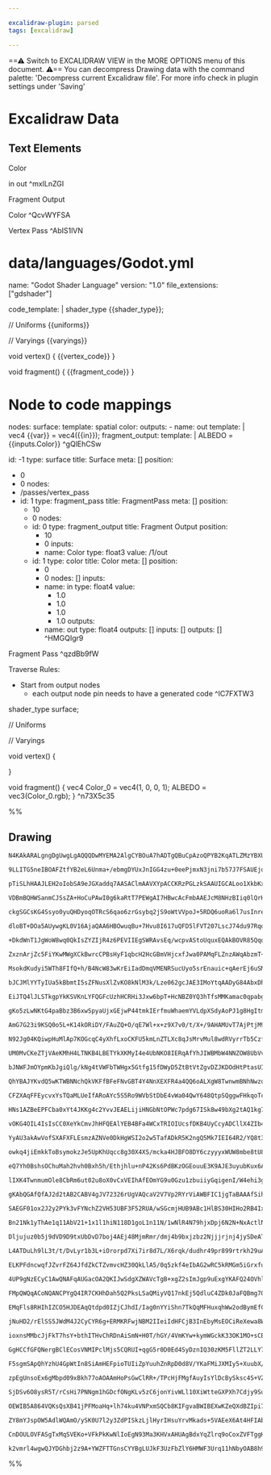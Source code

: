 ```yaml
---

excalidraw-plugin: parsed
tags: [excalidraw]

---
```

==⚠  Switch to EXCALIDRAW VIEW in the MORE OPTIONS menu of this document. ⚠== You can decompress Drawing data with the command palette: 'Decompress current Excalidraw file'. For more info check in plugin settings under 'Saving'


# Excalidraw Data

## Text Elements
Color

in             out ^mxILnZGI

Fragment Output

Color                ^QcvWYFSA

Vertex Pass ^AbIS1lVN

# data/languages/Godot.yml
name: "Godot Shader Language"
version: "1.0"
file_extensions: ["gdshader"]

code_template: |
  shader_type {{shader_type}};

  // Uniforms
  {{uniforms}}

  // Varyings
  {{varyings}}

  void vertex() {
      {{vertex_code}}
  }

  void fragment() {
      {{fragment_code}}
  }

# Node to code mappings
nodes:
  surface:
    template: spatial
  color:
    outputs:
      - name: out
        template: |
          vec4 {{var}} = vec4({{in}});
  fragment_output:
    template: |
      ALBEDO = {{inputs.Color}}
 ^gQlEhCSw

id: -1
type: surface
title: Surface
meta: []
position:
- 0
- 0
nodes:
- /passes/vertex_pass
- id: 1
  type: fragment_pass
  title: FragmentPass
  meta: []
  position:
  - 10
  - 0
  nodes:
  - id: 0
    type: fragment_output
    title: Fragment Output
    position:
    - 10
    - 0
    inputs:
    - name: Color
      type: float3
      value: /1/out
  - id: 1
    type: color
    title: Color
    meta: []
    position:
    - 0
    - 0
    nodes: []
    inputs:
    - name: in
      type: float4
      value:
      - 1.0
      - 1.0
      - 1.0
      - 1.0
    outputs:
    - name: out
      type: float4
  outputs: []
inputs: []
outputs: []
 ^HMGQIgr9

Fragment Pass ^qzdBb9fW

Traverse Rules:
- Start from output nodes
    - each output node pin needs to have a generated code ^IC7FXTW3

shader_type surface;

// Uniforms


// Varyings


void vertex() {
    
}

void fragment() {
    vec4 Color_0 = vec4(1, 0, 0, 1);
    ALBEDO = vec3(Color_0.rgb);
}
 ^n73X5c35

%%
## Drawing
```compressed-json
N4KAkARALgngDgUwgLgAQQQDwMYEMA2AlgCYBOuA7hADTgQBuCpAzoQPYB2KqATLZMzYBXUtiRoIACyhQ4zZAHoFAc0JRJQgEYA6bGwC2CgF7N6hbEcK4OCtptbErHALRY8RMpWdx8Q1TdIEfARcZgRmBShcZQUebQBGAGZtAAYaOiCEfQQOKGZuAG1wMFAwMogSbggKBABrACsANQAWABEAWQBNDgANAA4AOU7aoyFiGABFNP5y2EQqwOwojmVg

9LLITG5neIBOAFZtfYB2eL6Unma+/ebmgDYUxJnIGG4zu+0eePjmxN3jni7b57J7FSAUEjqN4A1LHZpfPrHfbPKQIQjKaRvH7aZonR7xHjIsEQayrcSoFIo5hQUhsWoIADCbHwbFIVQAxPEEFyuetyppcNhaspaUIOMQmSy2RIadZmHBcIFcnzIAAzQj4fAAZVgawkgg8Kog1Np9IA6pDJNw+MSTXSEDqYHr0AbKijRRiOOF8mh4ii2ArsGpXr6U

pTiSLhHAAJLEH2oIobSA9eJGXaddq7AASAClmAAVXYpACCKRzPGLzkSAAUIGCALoo1XkbKxqrEO4cfAAaRSAFUEAAZYjNR74M3HHpZu5wepGwjirBVXAAUSNovFXuY8dKG2g8HJiTBAF8qQgEMRofs+s14sdHqC94wWOwuL6bzan0xWJwBpwxG8o57HcuJfCihDMK0mRQBe3CqgQYQopowjiiuwTZLk8aJhsu57pUEj6Jg0aDhwABaADi0YqrMB5

VDBmBQHWSanmCJSsZA+HoCuPAwI0g6kaRtT7PEWgAI7HBwcAcFmbAAEJcM8NHzBIiq0lQrHHg2KJCHAxC4DBl6+kiXx3Hc+wHHcgIokQHC1NwHBCJq1lsEKsFoPB+BhMULFlLhFSGeghHEWRlFGnM5LQFgjEolsaA7H0HyXPcxx3LsiR3ASuyWSiIa8CkhxpbsBz7IkNzAmlKIQsQUK+iVOJ7FlKXCelAIopIaIYoxaBIiipLOuGe52vSkqshyPL

ckgSGCsKG4Ssyo0yuQHDyoqOTRcS6qao6zrGsybq2jS9oWtVVpoJ+5RDQ6uoRa6l7usInrem8/qBsGbxhiikY6bGWGsRAKZphm2Z5oWJZlhWVa1lpG0tggbYSB2Xa9gOw6jok46TtOs7zousXoLgABi64ocQW7xg5Tm2ueAVfIk8SPFcfS7Ciz4/m+qA/PCLPfq+f4cABZ13HCxwi/l4GQdBbmoB5iHEshYrEGhWRrVhjbEjpekGVeJlmRZVnEjZ

dloBT+DOa5AUywgKL0V16AjaQAA6HBOwuqBu+7Hvu8I617uQFD5lFVT207LscJ74du97RqqpwUBaoQRjkjwA3lDHuQE7g+garlRJ7jbxZEMo7MQGIuRMEaz5QOYBAF+ixdZ8QxBrCiei5LgC5MPD6A1A0LQdN0/RDCMYyTNMxKsuiC4EAHDFB/NjvOxwrsR57Ue9UIUBsAASuECfkjSQhWwbHdZh1mK+p8+zeTMfmcRA+h9MWPQTMQkhb8opH6Hs

+DkdWnT1JgWoW8wq0QkIsZYZIjR4z6PEVIIEgSWRAvsEq/wcpvAStoUquxEQAkBOVR85Qqo1V4HTTBzQmqWWaEVahxw2pn1tt8ZoOI8R00JL1FY/UqSHWGvPMaE1eRTSFF9cU9s6JLRWkqH2qcNTamulUW6RpLrHWIedAQ3CrpOhuntO6xIPSSDJs9cer1YDvRTpAL6MY4yFD+gDdMmZcwFiLKWcslYaxMTKGrPczZM5wwChARGPZ+xDhHGOCcU4

ZxznArjZc5FiYKwMWgXCkBwrcCPBsHyF1qbcH2HcGBmVHjcxfJwa0PAMqFLZnzAWqAbzmT+DeZmxIIJQWCFrdyCEj57nlqhdCKtrFJiSRxPxExsD0DNJ0AmWpizUWSaA9ANt3FlAyb5di/kqjcV4vxQSwkxISSkjJeS0z9zKXxqQNSCywCaQ2J48oGt9JSzvPsHW5kcn6z3IbeyjlTYGxcvSC27Tr7FFvkMkZYyJlTOtrMyKs8YpYjiCkY4iJkHY

MsokdKudyi5WTh8FIfQ+h/B4NcW83wKrEiIadDmqVMENRSucUyo5srEnauic+qAerEj6uSMxxp1GiIkJyfhk05bTWEXNKUYi5QKkkdHGR20tGGi4aaBAyjyWqO5Yq2V8jtFxMetuQxe4AyCjeqGLlFifp9L3LYoGDjQbOIhm46GXjYZd38Z2QJKMQnozCVjSJjTokqSzHEzcT1jafLPPch5JwSrlNfG8IsqrWa83/OSeIdxEi4keI8hpeEJYtKlp

bJCJMlYYTyIUa5kBbmtI5sZFNusXlZvKO8kNlM3k/Lze062gcJAE3IMoYtqAADyG84AbxDhwe2K8I7rkoDPW2EBu3RD7YO2QI7F7jonZ7aOsd46J2tFytOUAM5Z3wDnDtDFa5FyqKXGCbJClV3cOe+uJAm6Cr3K3KIHdSDOofk/F+b8P5f12D/P+ACgFGgnv4aenb0Dzt7WtAdQ6V1OzXeu92RpcAb23rvHdaAD4dIbSfehbxL4AuWXhPx6y+ICS

EiJTQ4lJLSTkgpYkKSVKnLYFQGFcUzhHCRHi3Jxw6bpT+HcNBZ0YQ3hTfsMMKamac0qpabg2DtAgXhSVJIKUiyJFoYywjZ1UjJ12PcHJVChb8fYZAtAXLLq8vQPy8aRoBRCNmjZ6A4jJVrWlVtOR+otUKqOgps6fn6Qap8/K3RD19HBo5i9Q1JjjWfVFJY36SZ/qpjscDRxYMXGQwWWWiA3jWx+ICcjYJaMMbhOxlE4gS4VJUXuvEqLSSjlJxPGG

gKo5zLwNKtG4paBbz3B6xwSpyaUjxGEjwP44tmkIErfmuWhaemYVLdpXSdyAoPJ1g8HgItmjWQXEbVAJsza/Lgu24kcA2ALhLWgbCZRbtlDMQ91iZawD3bAEplTSJBMaceNppMYBnBwoM0Z+BpnETPYdQ20IUAmT6CzjIC81ZLvKibV8waURSBQFkguRwKxuBNcyMW51PcmhtC6L0QYwxRjjCmNRfLLkhDxhSEcQERU+gErpikMyPAwJ/WULgOA3

AmG7G23i9KSQ0o5L+K14kORiDY/FAuZQ+O/qE7Wl+x+z9X7v0/t/X+/9AHAMUvT7AjPtjM9vLkr4o54RUJFnTdF5R+eC99DL9HiooDFjYxQdquAApHdl+KL3alfd+NUuxo0QRkI1D+Z5BAJG2JkaqO0UQfY4CZgaPmegKRiC7G7FvPsslOgpHaCA45EBwEcqgdsHnyRcnXhxYkeF3OcmidQKOHEcIReWQEz8e38mTrZKFnAgkJUEphlKY71EzLbZ

N92Jg04KQiwpHuMlAp7KOGcqC4yXhfLxoCKFU5kmLnZTLXc8qJsMrvMul8wdRVyrrTb5CzfsLvsIsJOi0Y2LuV6YmsS2am7GxNLK1EGJxcGVxKGK5JsJ1IrV1ErVGUJTGCJHGarPGEkHMQNUmRrP6FjVANJRZNrXdeEa8eEVFQbEpFfQbYbVJJIepBKKfJpSWWPWWTpBbZWJbG7PLCte5atUyZ5SyetSARtQ7UNb5c2U7OPBPIFKoUSIweXTQXYV

UM0MvCKeZTjVAeKMhH4LTNKB4LBETYkXKMyI4e4UbNKO8IERqAfYhJIWBMbW4NNZOW8UbVvHTGfEpbQJmNGVNWvR4LKKfKvSzbfFzOzCaBzYVZzXfOZNzVaC/DaK/TRTVV/C6dRB/QLO/e0Z/XaZIyAPRD/P0L/IMOLDmD6CMf/KxQAlLS1exUArLO1SAjxaAnxZ1YrIJBAz1JAyrX1VA5cbsTAj/APQaLJX0B4FfKTVNAhSABNXrDmEXXbYkaYo

bJNWFJmOYpmKbJgiQlg/kNg4tVWFbTWHgx5Gtfg15fDWyD5ZtBtVtZgvDZJKDOdHtPtasUIfId0adB4mDZ414zdXIbdZNPoKlR5QEfKBFX4O8VVfdQ9bObJU9T3QuYuYIVUKRKYpgO9GuBEuiAMI0N9duL0T9f3UQ/VUgSeDgSDWeLtJ4uDF43VdeTeHeVgbDVAXDPbL0U+dwi+QkKQxpPxWSOAO4TAegLMUSfQToCgDgYQftNgQcfMOAKAWoPsF

QhYBAJYKvdQ5wKTWBNNchQkVKFfBFeFNvGBT4Y4NnXEXFR4a4QQ6oALXgW8TwnwmBNhNwzqbgPFBIIEelZ0vcQIikYIqIiAUIg/TpCI4/AM0/CRDzS/LzRI0LfadHe/W01VS6LIhRerHVeMAo/VYxH/UovcU1CohMPLArXxdsOAtoj1crb1FAmrfGQcfo7AlLXA/Ai5Qg7qQzIWNKdfL8IpdmUfAwnsipZYoyIsXWUbP7coRg3NW4gtBWItXpSon

CFZXAqFFEycvxYsTQaMLUeIfARoAYc5S5Ro9WVbStDbE4vWa04QwY648QtpSQggwFHkqoTc7c3c/cpUmUQOdU34efMXX7c0/KBlPcH/emBfHJHBJIS08yaw8lb4QEvFIqfU64MbSyKfJlV0s6AIzfbgKzHlAMoMl9fkUMhWE/GIqVaM2RWMl/eMlIxMwfdIhMzI6/bI2i3I9/KLLM8oA1Io3Mv/KMAAospowrMspGCssrL1ZAqrWskkUverINXVV

HNs1AZBeEPFCba0xYt4JKKg4c2YvvJEAELijiHNGbNtOPWc7pdg67ISk8w49bXg2tAQ1kg7G8oQm4rYu41cqoRoNErAVAGkt43RD4ik9AXyzHfywK34uOPeXdJsWOaE49WE5jKKB9S9NacuW9aufANKgiJ9ZuYkXEj9Z1PkgUoUkUsUiUoQKUmUuUhUsDEkiDfAGdHyvyzAAKn4ukzDRk/eUgQ+VkhAdkzCjmYjR80jdc0St1UrRAirH1POSFEs6

vOKG4OIL4IsIsCC0XeYkCmvJhHFQEAlYEB4BFa4WCxTRIOIUcsfDKB4UyCcyADCllX4ZIb4AlPBOEXFXFczThDInhMVPlTQQG8Io/Ui8M8iqM+ImMnaNM36pVJMp/FimGt/PwSLRSv0woo1Eo/i76QsgoYsmAy4tHScv1fGRU+SrAtGty40YYvKUWAlU4SYhgHmGY1Cgc8oRY6gtADKKTLssgxpUy2bM7VgucxbGyvGg4tbbWC884R5Fywm47cy7

YyAU3akAwVofSXAFXFLEsmzAZNVe0DkHgWSI2o2w5TafADkR5K2ngQ5Mk7IEI64R2/YQ8t3coO2iKdoPE1ALUSQP3cubkpPCQaMBkY4AmHofMM0RIT8uZb84kPGKhWBepRBQzPEUyRmzFWBDKVFLTb4JfIEXBM6tAE4D4VKf4eFfEb08oR622NlH0nCoI2GkI/fIiyARzGaMM/66IiVWIlE/LBI6G2/Ji80eG2G1Mwe8oPIzimLXi0xBLAS3G/G5

owkq4jiEmkkToBsymokzJe5UpKhUqcc8g30X4XS/mcka4HJBFO8DY6czyyyxWUW8mbe8tU8o4zbM0q8/beWsQk7e8pW7yiQfMcgVmBAVALeRycIZAJ2Zwb2jHKAaWWkfQVAb2YdeBiU6rZgJ2D2GBkIbASQZBhDNBtgarVAOAV2L0C8ZgZktgVAX2xgVAXAVAZQHIJgNbVAPQarKdf2B4oB3AEBsBiB+QaB2Bj3BBgwAh5dIhjBrB92HBwUfBlBj

eQ7Yh0BshsOChuMah2hvh0Bxh5h/Ethjhlu+nP42Ks6PdBKzOGEouuE3K9AJE3uyubKux6AbEluWOPEzuZeomyAcDKeZqnh4B78UB8B4IIRlwERzHMRpBxRqR8IGRt2ORvBiR1B5RkhtRw7amKhzebR+hvRlh8gAydhlRtDDDBksx5kvqrymyQa3TEarksaxPCaiQZQCYfAFcSQBkLUDjZjSFNQuOt0j4WlJFSyRECbVwnaouuqf4UqTrNO84Rms

lIXK4TwnmumOle8CbRm6ut02u8oX0vCxVEIhAfEOmYG9u0Gzu1zbuiiyGqigenI/W4ehi3gBG6i1inRZGjMvVbinM2eso+e/YmGJetZfYBkUgYsHgHMFIegYdHoZQaMegYgCYZwZoH+GstA3AUiTep+le6m+5XEb4B4ZBYypm3s96A4U+qpL4L4Egw0/m6bQWiy+bEW6yoFvcbghy44u6kyCbOWpSn+xWry+ZPlVATWXABQfAUkIQaIcIBQciYht

gKAbQGAfQfAJ2d2tAB2CABV4gJV72326rUgVAQcaV2V7Vp2RYrViAWBFIC1jgTaBAAAfSihyDZnkATG1eUDjENaYG1frFHSMadZgn0B8DuTQAAB8ZHmBfXSBg2DxUBgBgAY2/a43wpjxjwABuUdN2JQVAPsJeGOUgfQTBsORN4AMUQgItktjNnN1APNxoRUGAJXUtt2JN+gJtlt2txeN2egS7YgVASuLAAACgAEpE2En3Z222qnWjHu23Zjw62+2

SAEGF01ox2J2y2PYk3vFYNchZ2VH53UBF3F52RUA/wSGcmjHUB9ABc1HlBS30HIHo2RB4IxAoGt3mSsgw2YI0AVoq4CAZG9ApQP2PZYnwnw4YHNWJHJ2PYQ2f2EBI3YPPZGBsBmhy2O3SAM3UAABeQdlU5oYdpNhcDN0d7Nst3d4tJ12J0D92eDqV391AKNz9t2YsQcWSFcVoftXD8thcVB5gbQe2btrhlq0V8VyVs15hiIXVpVlVtVjVnxa1mT+

Bn21Nk1yThAe1q11AbV21+1x1l1hiN118D1goL1n11N/1wNlR4N79hjxDpj6N2N+NxActlNo1lzhADN8jmRvNgtqt1kEtmRpNyt6t5gbt3zhQVARt0gZtlYVtjDzt+LiLst5dgdodzADd4AZD6diKzAA96rI9k9mRtL1dvdqALLnL4ASjtaArrzk9hd0dM9i90Bq9lRm9u9ltjVlRiD1AZgV9wURDyd+j8NvrhUAD9Vst4D1kWjyOQh3r7Bw7RTm

Dljujuz0b5j9dVD9D9txUbDvD7boj4AEj48MjmRmr/dmj4b9bxjzbz2Njjjrjnj4jySDeAToTk96K/4uKjaSxo9XKPoWxzEiQBxiuNE5x4HuZNxwqjx4q7x/0Rq/x0T2zMVjWiTlYGVqT+VxV5V1Vyb6D7V5Tg1tT01jH81iAS15mjga1vTinh1jUZ1115aEzm7cz9zv1iAANxeINkb27pz1Nzztz5z9NrNutvzwtwLhLkLiX4t8L4rsthtpLh94

L4ATDuLh9lL3t/t/DvLyr1b3L+iOrorpd7Xi7ir8d7L/X6rqk/dudhr49pr899rtrkh29uAe9x9nr2j/r0gN9obz93nhz/9qwSbt2ab0gWblJt7yPxJpb7INAb2ZDt2QPpD1bj2bbxLrD48Hjw7l70j8jt2M36jwhyPlPxz1bh7zj7jvDl7/jwT+eYTrq8ppkubN5AjDk+pq+Rp6QiQLMdociCYaMEUXYaO7y9UzUhIOmGBMw+EL4EWNvKTOIDKX

ELKPFdncwqfJZvrFZ64JfdZkCTZvmvcHZ30QkLlA5/0q5zkf4eIbAG2wRC5kRMGm5iGrxfuuVNip5uGl55M9RMex5yemjVJY8VMav+OejjXZapwCaEgHMI0BSBOtow5CSQHAAhDHAtQOYeIFnmjD5hcAdkaSpi01rk0Biz9fFutlMhnACQIsKfFpWPoEoqWAJLKL8C5xH9JyAtIVvfXnIcFbKHLV+lyx1hGUUU/LEQnixZB3lpYQtWYA8RIBcYnY

4UP9gNzECyC1AwQNAFqAUGacOA2QKIJwSdgXZWAVcTgB+xgZ2sImJgp9uExgYKAFQ24OVhlydbWDS2MDaQRzBkZyCyuVHBwa4OUEOcvia0QKjIy0G4AdBZbPQWoFfC0cYG9MGRsYJkbmCIhqAZwSYLg4Hh3INvKAMX0kbDdvBaAXwbkHgyZDP2oQgwdT0naRCkhsjCkJOz47R9ShcfBzsHFW5uDVQLIfSIkGQ4dtfADnBQPEFsArpY+zg+IMNxSH

FMpQWQqACoNQANCPYgQ4IR7CKHhDah5Q2PksLSaQMiyVQ17nkEj5QdluC4ZDk0JaFQBmg7QggIfBj4aERqKw2Pnp1W6RDUgyHO4SsPA7bC6hCfPoZ7AOFsB9Ixwsts8PWFLxNhpnLnn8LxpOwROUg4gDINyDDCfefvJQeMIc5qDfeg3J2DMP+HzDDBwjEwTEI4BxDhGVg14rYJnaeCImAw1wcMKL4kjk+2Q1ALkKgD+Cy2aI0ESELYD6CFhZbMod

EMqFls8RHIhIZCO5HJDEAqQtdpd0IZjCJhdI/Iag0nYYiShn7TkQqMFHuxqhWw2odBymEfCKRhwtoatw6FnD62PQxPnyLJEB9hh4fCUfUPniTsmRXPOYayLCGYilRKwnER7DiH/CPYqohbhcOg57DGh2or4UcJOGdDzhjwh4ZcPDE3DIOEYz9s8PVHLdjR4cT4d8JkYgiueXo4IWmLBHxVTGTJZODmIPRWMkqaAQHilTPSQ8IAoPLKvegrGbxBc7

jNuHD2/rElSS5JWdM4J2CyCYR6g+ERMKRFwjNBM2IIeiIdHFCjB3InEbyMsEOCiReXewa8WEamjk+FItIfOO3BeCEROQtIQyLdi2iZGco+IVEL5HlDeR/QgUSsKaGrjYmlorcaKPgZLoZRhQ0ceyMW5HjFuKwjMfGPj6TDrR/o4UdLB1HBiDR3Q3oVAC5FLi6O5o38XBxpGajdxQ42Ye7APGLCUJn7d0cyM9GAiXhvontlqP/HNDAxPw8OPqP97R

ioxnsMMbcJjFkT7hsY+bthITHvChRDnAiSmN+H0T/hGY/4VmKYw+kymWGckK33OK1MO+sCBpq2SfKB10AsA+AYgOODIDUB6AzAfQGwG4DR+i1cfh3ikzSYmYCUdnKmjbzmltAppbUlzhxQ3h4QbNcELaRKhDNckIEVKOCXuBWTp8w1JIKVDgSpQbwXODslcG+pb5G6BFQGpoHOYioyKL/OIm/yhof9PmdFfzD/zeYPNP+gApnNPVAF5knc5RSAWq

GgHCCfGFQNergBClECosVNMIPclMjs5CQRUI+qgG5r0D0Ed4SyDznIQ30zKM5FllZT2LLY7KktIyNyyFi8tGa15EgaIN/riDmWr6RnJvH0Dq0ogWtR1D4l1orJLohtY2utLNoyJLahIHabbSWkEUna1wF2ukhRDu0qg5EcgHAHwadBiw7QesgHWaZcQwWELKFjCzhYIskWKLNFrEghTl4NJAzNAKQlGyN5LgUmbUsBEMnXhPCqxeyVzhvC4p7qNp

F5sgmSApQhYzhU4GpWtIn8SiAmHEFpioTUIiZpYuuhZnRpD0d8V/YKaFMiJXMIy5+XuubX/6f8lEI9CmczNinsUUaH+LlCAOKJgCAWEAnqYtJEoCs8IhU7ADi2bE711s61H4GMWoFU9UkN4BqSWOEgvJLg1pKcu1LvqdSH6bLYWTcl4FS0eWKaPlsfAuJizby40oScrWmlq0NaC0qAftM7p61VpfKE2htMUhqgtpfKa2o8j2n20Dp14EOcdMaaQA

zpEgUnsoEx6gMbpd09xBkh77oAOAAmHoPsGwClRR+/TPcHjFMgfAuyIsYlDcBySksc4S+VZveCAjF0e8hddvDvzWY1pyEFwFgQ9TqbEF/JuFS/gtFswnNBM8QGmR3R7nXMz8PdTzPcximKJUibMuKcFkRrj0uZ3zX0GlP5kZTzEWUw2TlJBZWzV6PRFSJzIrwkxiBeLcqetnpq0skUtUgkBdVVnVIJsH4UcIjO1lMt/6XSfWd1M4IS0zyvBAENgj

SjDSv6O8ysR5T/rCsHi7PNNgm1hGDcfONgKLv5zC6jonYivWLl10XiWtteGXPXh7Cdjy9SuZvbBe7Az72wnWKQHPgR2HZ+g/S1C+IGd0/aV8nuB3FUokGHYkLmcpAZQJoDoWfd3i3DUKsaGF5QL1BsC8XgF1l5IK4F0XJXqW1HSlcsFFvSdrgtkWm80hhC3tgRx/FShSF5CtDpQuoDULKQHMOhR7AYXV98Omc1hfPFIXaAOFXC8jjwt+65ik4Fjd

OEWIB5A864VQKsQsXB41jPFMoaHq+lh74ku4VNPxmSQCb8KIFgvaBWIBEXwKZeQXdBZIpi7q8ZFi8ORW1TUU6cOAeClRXeOyXEKrFZCphboqoWGLDFtCgvu7FMU6KWFbCmxZwu4XZj2U/EnqrrLb5sk6mYkrvhcnACeISQ7vHUHcgWnQB2o2QdsIqDwHFAGAhABABQFkgkUn+V/VUKsrWV8gS4IgSRNGBDY6gjmBFZuhstNynJ1cIbRZSDWWXDz6

ZY8mYJspOW5AdlWQAmO/ySK0U7l2y3ZdPISkzLjlHyrIHsuYrvMkads+5VAEeX6At4HFIAbct+WnKsg/aP5vFh+VbK4V+gAmH92sYqUYVKKh5SG3RVOKfu5QWFbiqyAzoXG3iolTirBWfKPcwedjKHmlnvLUVK4IPN7gZWsYzk2K0FeCrpX+xIUs0DZcwGwC0hNQPQN0iLkwT/BhIXOBEIv1uVCqRV+ADeoDKLA4h2cmaRINcCMq3KjAbAAwE7IY

CnDOULOVFASgTxMqSVEKo+VFkPkKwNlIoEgN93Ma3KHVxAHUAgBdxYqZlrq9oCoxZVFTggHUzKSQGWl7hZIzIPxLYtwDDs5++i2NbwGvoUgjgo7I0DvBjlStpQ6AKNTGqbxxrc1JCCpcmsTlcrJEAK+kAiuKG4sia+WWGDvEXAkk8ciSQPAGqlgslCqRAT1W2r3CRzKm/VceBvBqbcBcM5quwPUBVJ5AtQZJdPH6rJKaBA1HSyAIKCriMB8weqi2

k2vmrl4wgwQJYDGhbj2z9A+YWZFTTGnsCYYBgLUJkF3UzFbZlY6HMWF3Urq11hNbyOAB8h90wm+OTSMeCAA=
```
%%
